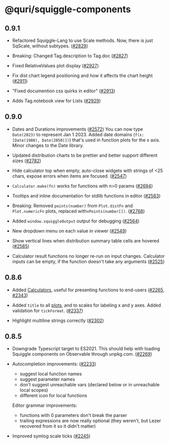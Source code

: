 # @quri/squiggle-components

## 0.9.1

* Refactored Squiggle-Lang to use Scale methods. Now, there is just SqScale, without subtypes. ([#2829](https://github.com/quantified-uncertainty/squiggle/pull/2829))

* Breaking: Changed Tag.description to Tag.doc ([#2827](https://github.com/quantified-uncertainty/squiggle/pull/2827))

* Fixed RelativeValues plot display ([#2927](https://github.com/quantified-uncertainty/squiggle/pull/2927))

* Fix dist chart legend positioning and how it affects the chart height ([#2911](https://github.com/quantified-uncertainty/squiggle/pull/2911))

* "Fixed documention css quirks in editor" ([#2913](https://github.com/quantified-uncertainty/squiggle/pull/2913))

* Adds Tag.notebook view for Lists ([#2929](https://github.com/quantified-uncertainty/squiggle/pull/2929))

## 0.9.0

* Dates and Durations improvements ([#2572](https://github.com/quantified-uncertainty/squiggle/pull/2572))
  You can now type `Date(2023)` to represent Jan 1 2023.
  Added date domains (`f(x: [Date(1980), Date(2050)])`) that's used in function plots for the x axis.
  Minor changes to the Date library.

* Updated distribution charts to be prettier and better support different sizes ([#2782](https://github.com/quantified-uncertainty/squiggle/pull/2782))

* Hide calculator top when empty, auto-close widgets with strings of <25 chars, expose errors when items are focused. ([#2547](https://github.com/quantified-uncertainty/squiggle/pull/2547))

* `Calculator.make(fn)` works for functions with n>0 params ([#2694](https://github.com/quantified-uncertainty/squiggle/pull/2694))

* Tooltips and inline documentation for stdlib functions in editor ([#2583](https://github.com/quantified-uncertainty/squiggle/pull/2583))

* Breaking: Removed `points(number)` from `Plot.distFn` and `Plot.numericFn` plots, replaced with`xPoints(number[])`. ([#2768](https://github.com/quantified-uncertainty/squiggle/pull/2768))

* Added `window.squiggleOutput` output for debugging ([#2564](https://github.com/quantified-uncertainty/squiggle/pull/2564))

* New dropdown menu on each value in viewer ([#2549](https://github.com/quantified-uncertainty/squiggle/pull/2549))

* Show vertical lines when distribution summary table cells are hovered ([#2585](https://github.com/quantified-uncertainty/squiggle/pull/2585))

* Calculator result functions no longer re-run on input changes. Calculator inputs can be empty, if the function doesn't take any arguments ([#2525](https://github.com/quantified-uncertainty/squiggle/pull/2525))

## 0.8.6

* Added [Calculators](https://www.squiggle-language.com/docs/Api/Calculator), useful for presenting functions to end-users ([#2265](https://github.com/quantified-uncertainty/squiggle/pull/2265), [#2343](https://github.com/quantified-uncertainty/squiggle/pull/2343))

* Added `title` to all [plots](https://www.squiggle-language.com/docs/Api/Plot), and to scales for labeling x and y axes. Added validation for `tickFormat`. ([#2337](https://github.com/quantified-uncertainty/squiggle/pull/2337))

* Highlight multiline strings correctly ([#2302](https://github.com/quantified-uncertainty/squiggle/pull/2302))

## 0.8.5

* Downgrade Typescript target to ES2021. This should help with loading Squiggle components on Observable through unpkg.com. ([#2269](https://github.com/quantified-uncertainty/squiggle/pull/2269))

* Autocompletion improvements: ([#2233](https://github.com/quantified-uncertainty/squiggle/pull/2233))

  * suggest local function names
  * suggest parameter names
  * don't suggest unreachable vars (declared below or in unreachable local scopes)
  * different icon for local functions

  Editor grammar improvements:

  * functions with 0 parameters don't break the parser
  * trailing expressions are now really optional (they weren't, but Lezer recovered from it so it didn't matter)

* Improved symlog scale ticks ([#2245](https://github.com/quantified-uncertainty/squiggle/pull/2245))